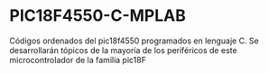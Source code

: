 # PIC18F4550-C-MPLAB
Códigos ordenados del pic18f4550 programados en lenguaje C.
Se desarrollarán tópicos de la mayoría de los periféricos de 
este microcontrolador de la familia pic18F
